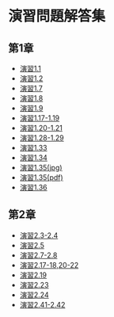 
演習問題解答集
====

第1章
----

- [演習1.1](https://github.com/daimatz/w8prml/blob/master/files/exercise_solutions/ex1.1.pdf?raw=true)
- [演習1.2](https://github.com/daimatz/w8prml/blob/master/files/exercise_solutions/ex1.2.pdf?raw=true)
- [演習1.7](https://github.com/daimatz/w8prml/blob/master/files/exercise_solutions/ex1.7.JPG?raw=true)
- [演習1.8](https://github.com/daimatz/w8prml/blob/master/files/exercise_solutions/ex1.8.pdf?raw=true)
- [演習1.9](https://github.com/daimatz/w8prml/blob/master/files/exercise_solutions/ex1.9.pdf?raw=true)
- [演習1.17-1.19](https://github.com/daimatz/w8prml/blob/master/files/exercise_solutions/ex1.17-1.19.pdf?raw=true)
- [演習1.20-1.21](https://github.com/daimatz/w8prml/blob/master/files/exercise_solutions/ex1.20-1.21.pdf?raw=true)
- [演習1.28-1.29](https://github.com/daimatz/w8prml/blob/master/files/exercise_solutions/ex1.28-29.pdf?raw=true)
- [演習1.33](https://github.com/daimatz/w8prml/blob/master/files/exercise_solutions/ex1.33.pdf?raw=true)
- [演習1.34](https://github.com/daimatz/w8prml/blob/master/files/exercise_solutions/ex1.34.pdf?raw=true)
- [演習1.35(jpg)](https://github.com/daimatz/w8prml/blob/master/files/exercise_solutions/ex1.35.JPG?raw=true)
- [演習1.35(pdf)](https://github.com/daimatz/w8prml/blob/master/files/exercise_solutions/ex1.35.pdf?raw=true)
- [演習1.36](https://github.com/daimatz/w8prml/blob/master/files/exercise_solutions/ex1.36.JPG?raw=true)

第2章
----

- [演習2.3-2.4](https://github.com/daimatz/w8prml/blob/master/files/exercise_solutions/ex2.3,2.4.pdf?raw=true)
- [演習2.5](https://github.com/daimatz/w8prml/blob/master/files/exercise_solutions/ex2.5.pdf?raw=true)
- [演習2.7-2.8](https://github.com/daimatz/w8prml/blob/master/files/exercise_solutions/ex2.7-2.8.pdf?raw=true)
- [演習2.17-18,20-22](https://github.com/daimatz/w8prml/blob/master/files/exercise_solutions/ex2.17-22.pdf?raw=true)
- [演習2.19](https://github.com/daimatz/w8prml/blob/master/files/exercise_solutions/ex2.19.pdf?raw=true)
- [演習2.23](https://github.com/daimatz/w8prml/blob/master/files/exercise_solutions/ex2.23.pdf?raw=true)
- [演習2.24](https://github.com/daimatz/w8prml/blob/master/files/exercise_solutions/ex2.24.JPG?raw=true)
- [演習2.41-2.42](https://github.com/daimatz/w8prml/blob/master/files/exercise_solutions/ex2.41-2.42.pdf?raw=true)
